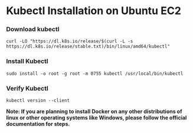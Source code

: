 # Kubectl Installation on Ubuntu EC2

### Download kubectl
```
curl -LO "https://dl.k8s.io/release/$(curl -L -s https://dl.k8s.io/release/stable.txt)/bin/linux/amd64/kubectl"
```

### Install Kubectl
```
sudo install -o root -g root -m 0755 kubectl /usr/local/bin/kubectl
```

### Verify Kubectl
```
kubectl version --client
```


**Note: If you are planning to install Docker on any other distributions of linux or other operating systems like Windows, please follow the official documentation for steps.**